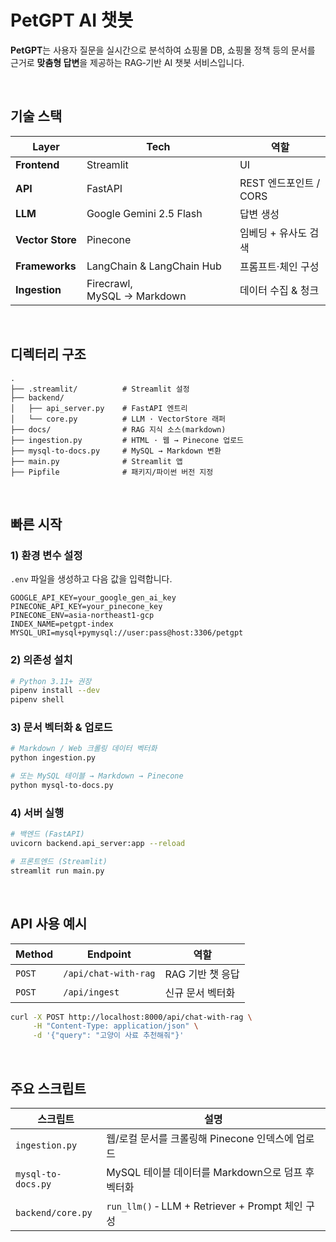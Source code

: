 # PetGPT AI 챗봇

**PetGPT**는 사용자 질문을 실시간으로 분석하여
쇼핑몰 DB, 쇼핑몰 정책 등의 문서를 근거로 **맞춤형 답변**을 제공하는 RAG‑기반 AI 챗봇 서비스입니다.

<br>

## 기술 스택

| Layer            | Tech                        | 역할                   |
| ---------------- | --------------------------- | ---------------------- |
| **Frontend**     | Streamlit                   | UI                     |
| **API**          | FastAPI                     | REST 엔드포인트 / CORS |
| **LLM**          | Google Gemini 2.5 Flash     | 답변 생성              |
| **Vector Store** | Pinecone                    | 임베딩 + 유사도 검색   |
| **Frameworks**   | LangChain & LangChain Hub   | 프롬프트·체인 구성     |
| **Ingestion**    | Firecrawl, MySQL → Markdown | 데이터 수집 & 청크     |

<br>

## 디렉터리 구조

```text
.
├── .streamlit/          # Streamlit 설정
├── backend/
│   ├── api_server.py    # FastAPI 엔트리
│   └── core.py          # LLM · VectorStore 래퍼
├── docs/                # RAG 지식 소스(markdown)
├── ingestion.py         # HTML · 웹 → Pinecone 업로드
├── mysql-to-docs.py     # MySQL → Markdown 변환
├── main.py              # Streamlit 앱
├── Pipfile              # 패키지/파이썬 버전 지정
```

<br>

## 빠른 시작

### 1) 환경 변수 설정

`.env` 파일을 생성하고 다음 값을 입력합니다.

```env
GOOGLE_API_KEY=your_google_gen_ai_key
PINECONE_API_KEY=your_pinecone_key
PINECONE_ENV=asia-northeast1-gcp
INDEX_NAME=petgpt-index
MYSQL_URI=mysql+pymysql://user:pass@host:3306/petgpt
```

### 2) 의존성 설치

```bash
# Python 3.11+ 권장
pipenv install --dev
pipenv shell
```

### 3) 문서 벡터화 & 업로드

```bash
# Markdown / Web 크롤링 데이터 벡터화
python ingestion.py

# 또는 MySQL 테이블 → Markdown → Pinecone
python mysql-to-docs.py
```

### 4) 서버 실행

```bash
# 백엔드 (FastAPI)
uvicorn backend.api_server:app --reload

# 프론트엔드 (Streamlit)
streamlit run main.py
```

<br>

## API 사용 예시

| Method | Endpoint             | 역할             |
| ------ | -------------------- | ---------------- |
| `POST` | `/api/chat-with-rag` | RAG 기반 챗 응답 |
| `POST` | `/api/ingest`        | 신규 문서 벡터화 |

```bash
curl -X POST http://localhost:8000/api/chat-with-rag \
     -H "Content-Type: application/json" \
     -d '{"query": "고양이 사료 추천해줘"}'
```

<br>

## 주요 스크립트

| 스크립트           | 설명                                              |
| ------------------ | ------------------------------------------------- |
| `ingestion.py`     | 웹/로컬 문서를 크롤링해 Pinecone 인덱스에 업로드  |
| `mysql-to-docs.py` | MySQL 테이블 데이터를 Markdown으로 덤프 후 벡터화 |
| `backend/core.py`  | `run_llm()` ‑ LLM + Retriever + Prompt 체인 구성  |
